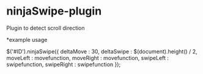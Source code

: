 ninjaSwipe-plugin
=================

Plugin to detect scroll direction


*example usage

$('#ID').ninjaSwipe({
  		deltaMove : 30,
			deltaSwipe : $(document).height() / 2,
			moveLeft : movefunction,
			moveRight : movefunction,
			swipeLeft : swipefunction,
			swipeRight : swipefunction
});
